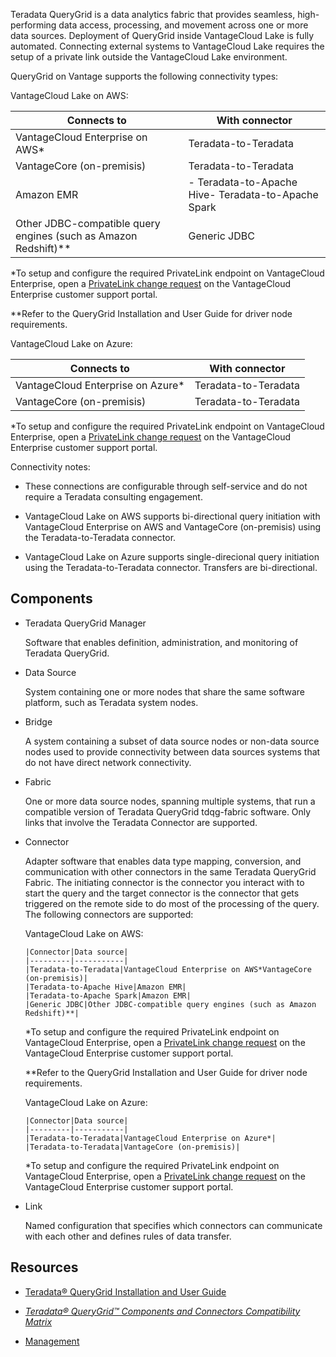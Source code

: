
Teradata QueryGrid is a data analytics fabric that provides seamless, high-performing data access, processing, and movement across one or more data sources. Deployment of QueryGrid inside VantageCloud Lake is fully automated. Connecting external systems to VantageCloud Lake requires the setup of a private link outside the VantageCloud Lake environment.

QueryGrid on Vantage supports the following connectivity types:

VantageCloud Lake on AWS:

|Connects to|With connector|
|-----------|--------------|
|VantageCloud Enterprise on AWS*|Teradata-to-Teradata|
|VantageCore (on-premisis)|Teradata-to-Teradata|
|Amazon EMR|-   Teradata-to-Apache Hive-   Teradata-to-Apache Spark|
|Other JDBC-compatible query engines (such as Amazon Redshift)**|Generic JDBC|


*To setup and configure the required PrivateLink endpoint on VantageCloud Enterprise, open a [PrivateLink change request](yml1671157089031.md) on the VantageCloud Enterprise customer support portal.

**Refer to the QueryGrid Installation and User Guide for driver node requirements.

VantageCloud Lake on Azure:

|Connects to|With connector|
|-----------|--------------|
|VantageCloud Enterprise on Azure*|Teradata-to-Teradata|
|VantageCore (on-premisis)|Teradata-to-Teradata|


*To setup and configure the required PrivateLink endpoint on VantageCloud Enterprise, open a [PrivateLink change request](yml1671157089031.md) on the VantageCloud Enterprise customer support portal.

Connectivity notes:

-   These connections are configurable through self-service and do not require a Teradata consulting engagement.

-   VantageCloud Lake on AWS supports bi-directional query initiation with VantageCloud Enterprise on AWS and VantageCore (on-premisis) using the Teradata-to-Teradata connector.

-   VantageCloud Lake on Azure supports single-direcional query initiation using the Teradata-to-Teradata connector. Transfers are bi-directional.


## Components


-   Teradata QueryGrid Manager

    Software that enables definition, administration, and monitoring of Teradata QueryGrid.

-   Data Source

    System containing one or more nodes that share the same software platform, such as Teradata system nodes.

-   Bridge

    A system containing a subset of data source nodes or non-data source nodes used to provide connectivity between data sources systems that do not have direct network connectivity.

-   Fabric

    One or more data source nodes, spanning multiple systems, that run a compatible version of Teradata QueryGrid tdqg-fabric software. Only links that involve the Teradata Connector are supported.

-   Connector

    Adapter software that enables data type mapping, conversion, and communication with other connectors in the same Teradata QueryGrid Fabric. The initiating connector is the connector you interact with to start the query and the target connector is the connector that gets triggered on the remote side to do most of the processing of the query. The following connectors are supported:

    VantageCloud Lake on AWS:

        |Connector|Data source|
        |---------|-----------|
        |Teradata-to-Teradata|VantageCloud Enterprise on AWS*VantageCore (on-premisis)|
        |Teradata-to-Apache Hive|Amazon EMR|
        |Teradata-to-Apache Spark|Amazon EMR|
        |Generic JDBC|Other JDBC-compatible query engines (such as Amazon Redshift)**|
    

    *To setup and configure the required PrivateLink endpoint on VantageCloud Enterprise, open a [PrivateLink change request](yml1671157089031.md) on the VantageCloud Enterprise customer support portal.

    **Refer to the QueryGrid Installation and User Guide for driver node requirements.

    VantageCloud Lake on Azure:

        |Connector|Data source|
        |---------|-----------|
        |Teradata-to-Teradata|VantageCloud Enterprise on Azure*|
        |Teradata-to-Teradata|VantageCore (on-premisis)|
    

    *To setup and configure the required PrivateLink endpoint on VantageCloud Enterprise, open a [PrivateLink change request](yml1671157089031.md) on the VantageCloud Enterprise customer support portal.

-   Link

    Named configuration that specifies which connectors can communicate with each other and defines rules of data transfer.


## Resources


-   [Teradata® QueryGrid Installation and User Guide](https://docs.teradata.com/search/documents?query=Teradata+QueryGrid+Installation+and+User+Guide&sort=last_update&virtual-field=title_only&content-lang=)

-   [*Teradata® QueryGrid™ Components and Connectors Compatibility Matrix*](https://docs.teradata.com/access/sources/dita/map?dita:mapPath=wue1554808920847.ditamap)

-   [Management](lzm1640282103875.md)


